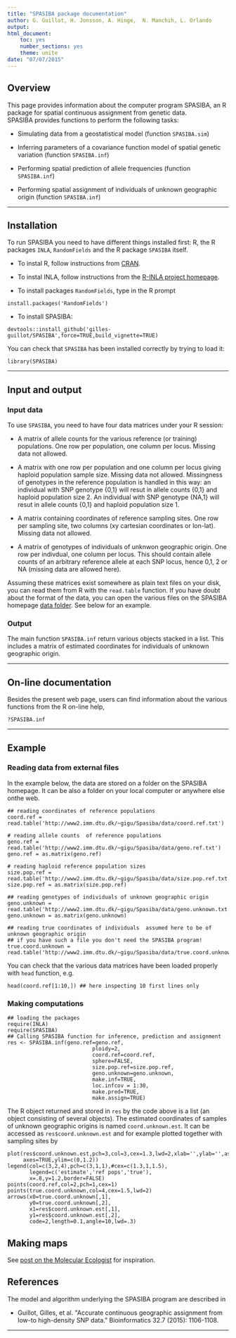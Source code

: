 ```yaml
---
title: "SPASIBA package documentation"
author: G. Guillot, H. Jonsson, A. Hinge,  N. Manchih, L. Orlando
output:  
html_document:
    toc: yes
    number_sections: yes
    theme: unite
date: "07/07/2015"
---
```






## Overview
This page provides information about the computer program SPASIBA, an R package for spatial  continuous assignment from genetic data.  
SPASIBA provides functions to perform the following tasks:

* Simulating data from a geostatistical model (function `SPASIBA.sim`)

* Inferring parameters of a covariance function model of spatial genetic variation (function `SPASIBA.inf`)

* Performing spatial prediction of allele frequencies (function `SPASIBA.inf`)

* Performing spatial assignment of individuals of unknown geographic origin (function `SPASIBA.inf`)


--------------



## Installation
To run SPASIBA you need to have different things installed first: R, the R packages `INLA`, `RandomFields` and the R package `SPASIBA` itself. 


- To instal R, follow instructions from [CRAN](http://cran.r-project.org/).

- To instal INLA, follow instructions from the [R-INLA project homepage](http://www.r-inla.org/download). 

- To install packages `RandomFields`, type in the R prompt 

```
install.packages('RandomFields')
``` 

- To install SPASIBA: 

```
devtools::install_github('gilles-guillot/SPASIBA',force=TRUE,build_vignette=TRUE)
```

You can check that `SPASIBA` has been installed correctly by trying to load it:

```
library(SPASIBA)
``` 


--------------

## Input and output

### Input data

To use `SPASIBA`, you need to have four data matrices under your R session:

* A matrix of allele counts for the various reference (or training) populations. One row per population, one column per locus.
Missing data not allowed. 

* A matrix with one row per population and one column
    per locus giving haploid population sample size. 
    Missing data not allowed. 
    Missingness of genotypes in the reference population is handled in this way: an individual with SNP genotype {0,1} will 
    resut in allele counts {0,1} and haploid population size 2. An individual with SNP genotype {NA,1} will 
    resut in allele counts {0,1} and haploid population size 1.
    
    
* A matrix containing coordinates of reference sampling sites. One row per
    sampling site, two columns (xy cartesian coordinates or lon-lat). Missing data not allowed. 
    
*  A matrix of genotypes  of individuals of unknwon geographic
    origin. One row per indivdual, one column per locus. This should
    contain allele counts of an arbitrary reference allele at each SNP locus, 
    hence 0,1, 2 or NA (missing data are allowed here). 
    
Assuming these matrices exist somewhere as plain text files on your disk, you can read them from R with the `read.table` function. 
 If you have doubt about the format of the data, you can open the various files on the SPASIBA homepage [data folder](http://www2.imm.dtu.dk/~gigu/Spasiba/data). 
 See below for an example. 





### Output
The main function `SPASIBA.inf` return various objects stacked in a list. This includes a matrix of estimated coordinates for individuals of unknown geographic origin. 


-------------------------------------

## On-line documentation

Besides the present web page, users can find information about the various functions from the R on-line help,
```
?SPASIBA.inf
```

-----------------------------------


## Example 

### Reading data from external files
In the example below, the data are stored on a folder on the SPASIBA homepage. It can be also a folder on your local computer or anywhere else onthe web.

```
## reading coordinates of reference populations
coord.ref = read.table('http://www2.imm.dtu.dk/~gigu/Spasiba/data/coord.ref.txt')

# reading allele counts  of reference populations
geno.ref = read.table('http://www2.imm.dtu.dk/~gigu/Spasiba/data/geno.ref.txt')
geno.ref = as.matrix(geno.ref) 

# reading haploid reference population sizes 
size.pop.ref = read.table('http://www2.imm.dtu.dk/~gigu/Spasiba/data/size.pop.ref.txt')
size.pop.ref = as.matrix(size.pop.ref)

## reading genotypes of individuals of unknown geographic origin
geno.unknown = read.table('http://www2.imm.dtu.dk/~gigu/Spasiba/data/geno.unknown.txt')
geno.unknown = as.matrix(geno.unknown)

## reading true coordinates of individuals  assumed here to be of unknown geographic origin
## if you have such a file you don't need the SPASIBA program!
true.coord.unknown = read.table('http://www2.imm.dtu.dk/~gigu/Spasiba/data/true.coord.unknown.txt')
```


You can check that the various data matrices have been loaded properly with `head` function, e.g.
```
head(coord.ref[1:10,]) ## here inspecting 10 first lines only
```

### Making computations 

```
## loading the packages
require(INLA)
require(SPASIBA)
## Calling SPASIBA function for inference, prediction and assignment
res <- SPASIBA.inf(geno.ref=geno.ref,
                           ploidy=2,
                           coord.ref=coord.ref,
                           sphere=FALSE, 
                           size.pop.ref=size.pop.ref,
                           geno.unknown=geno.unknown,
                           make.inf=TRUE,
                           loc.infcov = 1:30,
                           make.pred=TRUE,
                           make.assign=TRUE)
````

The R object returned and stored in `res` by the code above is a list (an object consisting of several objects). 
The estimated coordinates of samples of unknown geographic origins is named  `coord.unknown.est`. It can be accessed 
as `res$coord.unknown.est` and for example plotted together with sampling sites by 

```
plot(res$coord.unknown.est,pch=3,col=3,cex=1.3,lwd=2,xlab='',ylab='',asp=1,
     axes=TRUE,ylim=c(0,1.2))
legend(col=c(3,2,4),pch=c(3,1,1),#cex=c(1.3,1,1.5),
       legend=c('estimate','ref pops','true'),
       x=.8,y=1.2,border=FALSE)
points(coord.ref,col=2,pch=1,cex=1)
points(true.coord.unknown,col=4,cex=1.5,lwd=2)
arrows(x0=true.coord.unknown[,1],
       y0=true.coord.unknown[,2],
       x1=res$coord.unknown.est[,1],
       y1=res$coord.unknown.est[,2],
       code=2,length=0.1,angle=10,lwd=.3)
```

## Making maps 
See [post on the Molecular Ecologist](http://www.molecularecologist.com/2012/09/making-maps-with-r) for inspiration.

## References
The model and algorithm underlying the SPASIBA program are described in 

* Guillot, Gilles, et al. "Accurate continuous geographic assignment from low-to high-density SNP data." Bioinformatics 32.7 (2015): 1106-1108.

 

 


--------------

